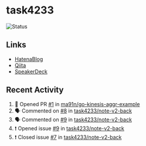 # task4233
![Status](https://github-readme-stats.vercel.app/api?username=task4233&count_private=true&show_icons=true&theme=chartreuse-dark)

## Links
 - [HatenaBlog](https://task4233.hatenablog.com/)
 - [Qiita](https://qiita.com/task4233)
 - [SpeakerDeck](https://speakerdeck.com/task4233)

## Recent Activity
<!--START_SECTION:activity-->
1. 💪 Opened PR [#1](https://github.com/ma91n/go-kinesis-aggr-example/pull/1) in [ma91n/go-kinesis-aggr-example](https://github.com/ma91n/go-kinesis-aggr-example)
2. 🗣 Commented on [#8](https://github.com/task4233/note-v2-back/issues/8) in [task4233/note-v2-back](https://github.com/task4233/note-v2-back)
3. 🗣 Commented on [#9](https://github.com/task4233/note-v2-back/issues/9) in [task4233/note-v2-back](https://github.com/task4233/note-v2-back)
4. ❗️ Opened issue [#9](https://github.com/task4233/note-v2-back/issues/9) in [task4233/note-v2-back](https://github.com/task4233/note-v2-back)
5. ❗️ Closed issue [#7](https://github.com/task4233/note-v2-back/issues/7) in [task4233/note-v2-back](https://github.com/task4233/note-v2-back)
<!--END_SECTION:activity-->
